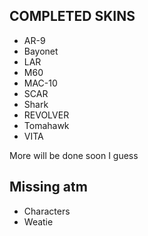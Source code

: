 ## COMPLETED SKINS
- AR-9
- Bayonet
- LAR
- M60
- MAC-10
- SCAR
- Shark
- REVOLVER
- Tomahawk
- VITA

More will be done soon I guess

## Missing atm
- Characters
- Weatie
